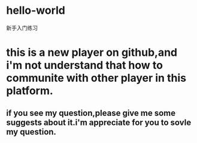 # hello-world
新手入门练习
# this is a new player on github,and i'm not understand that how to communite with other player in this platform.
## if you see my question,please give me some suggests about it.i'm appreciate for you to sovle my question.
